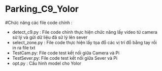# Parking_C9_Yolor

#Chức năng các file code chính :
  + detect_c9.py : File code chính thực hiện chức năng lấy video từ camera sử lý và gửi dữ liệu đã sử lý lên sever
  + select_zone.py : File code thực hiện lấy tọa đỗ các vị trí đỗ bằng tay rồi in ra file txt
  + TestCam.py: File code test kết nối giữa Camera và Pi
  + TestSever.py: File code test kết nối giữa Sever và Pi
  + opt.py : Cấu hình model cho Yolor 
